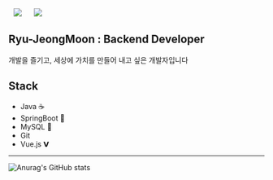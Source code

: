 <div>
    <img src="https://hits.seeyoufarm.com/api/count/incr/badge.svg?url=https%3A%2F%2Fgithub.com%2FRyu-JeongMoon" 
    style="height : auto; margin-left : 10px; margin-right : 10px;" />
    <a href="https://ryumodrn.tistory.com">
    <img 
        src="http://img.shields.io/badge/-Tech%20Blog-655ced?style=flat&logo=github&link=https://ryumodrn.tistory.com"
        style="height : auto; margin-left : 10px; margin-right : 10px;"/>
    </a>
</div>

## Ryu-JeongMoon : Backend Developer
개발을 즐기고, 세상에 가치를 만들어 내고 싶은 개발자입니다

## Stack
- Java ☕️
- SpringBoot 🌱
- MySQL 🐬
- Git
- Vue.js 𝗩

<hr>


![Anurag's GitHub stats](https://github-readme-stats.vercel.app/api?username=Ryu-JeongMoon&include_all_commits=false&count_private=true&show_icons=true&theme=onedark)

